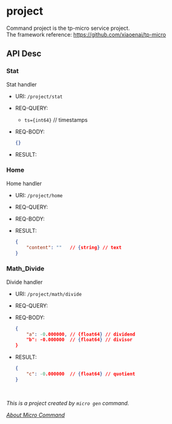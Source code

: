 # project

Command project is the tp-micro service project.
<br>The framework reference: https://github.com/xiaoenai/tp-micro

## API Desc

### Stat

Stat handler

- URI: `/project/stat`
- REQ-QUERY:
	- `ts={int64}`	// timestamps
- REQ-BODY:

	```json
	{}
	```

- RESULT:


### Home

Home handler

- URI: `/project/home`
- REQ-QUERY:
- REQ-BODY:
- RESULT:

	```json
	{
		"content": ""	// {string} // text
	}
	```



### Math_Divide

Divide handler

- URI: `/project/math/divide`
- REQ-QUERY:
- REQ-BODY:

	```json
	{
		"a": -0.000000,	// {float64} // dividend
		"b": -0.000000	// {float64} // divisor
	}
	```

- RESULT:

	```json
	{
		"c": -0.000000	// {float64} // quotient
	}
	```





<br>

*This is a project created by `micro gen` command.*

*[About Micro Command](https://github.com/xiaoenai/tp-micro/tree/v2/cmd/micro)*
